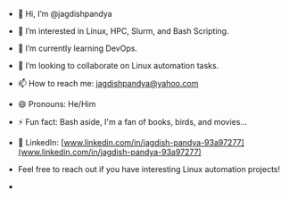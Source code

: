- 👋 Hi, I’m @jagdishpandya
- 👀 I’m interested in Linux, HPC, Slurm, and Bash Scripting.
- 🌱 I’m currently learning DevOps.
- 💞️ I’m looking to collaborate on Linux automation tasks.
- 📫 How to reach me: jagdishpandya@yahoo.com
- 😄 Pronouns: He/Him
- ⚡ Fun fact: Bash aside, I'm a fan of books, birds, and movies...
- 🔗 LinkedIn: [www.linkedin.com/in/jagdish-pandya-93a97277](www.linkedin.com/in/jagdish-pandya-93a97277)
-  Feel free to reach out if you have interesting Linux automation projects!

-  
<!---
jagdishpandya/jagdishpandya is a ✨ special ✨ repository because its `README.md` (this file) appears on your GitHub profile.
You can click the Preview link to take a look at your changes.
--->
